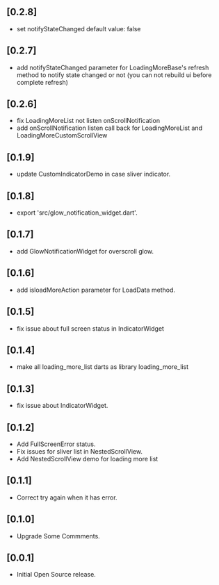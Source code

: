 ## [0.2.8]

* set notifyStateChanged default value: false

## [0.2.7]

* add notifyStateChanged parameter for LoadingMoreBase's refresh method to notify state changed or not
  (you can not rebuild ui before complete refresh)

## [0.2.6]

* fix LoadingMoreList not listen onScrollNotification
* add onScrollNotification listen call back for LoadingMoreList and LoadingMoreCustomScrollView

## [0.1.9]

* update CustomIndicatorDemo in case sliver indicator.

## [0.1.8]

* export 'src/glow_notification_widget.dart'.

## [0.1.7]

* add GlowNotificationWidget for overscroll glow.

## [0.1.6]

* add isloadMoreAction parameter for LoadData method.

## [0.1.5]

* fix issue about full screen status in IndicatorWidget

## [0.1.4]

* make all loading_more_list darts as library loading_more_list

## [0.1.3]

* fix issue about IndicatorWidget.

## [0.1.2]

* Add FullScreenError status.
* Fix issues for sliver list in NestedScrollView.
* Add NestedScrollView demo for loading more list

## [0.1.1]

* Correct try again when it has error.

## [0.1.0]

* Upgrade Some Commments.

## [0.0.1]

* Initial Open Source release.


